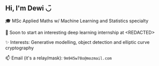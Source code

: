 ## Hi, I'm Dewi ◡̈

🎓 MSc Applied Maths w/ Machine Learning and Statistics specialty

🚀 Soon to start an interesting deep learning internship at \<REDACTED>

✨ Interests: Generative modelling, object detection and elliptic curve cryptography

📫 Email (it's a relay/mask): `9m945w78o@mozmail.com`